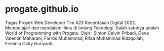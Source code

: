 # progate.github.io
Tugas Proyek Web Developer Tim A23 Kecerdasan Digital 2022.
Mempelajari dan mendalami ilmu di bidang Teknologi.
Salah satunya adalah World of Programming with Progate.
Oleh : Simon Calvin Pribadi, Deva Valentin Maharani, Farros Muhammad, Rifaa Muhammad Ridzqullah, Fresinia Ocky Huriyanti.

